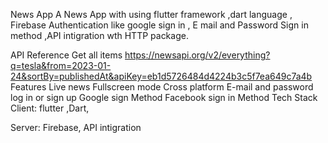  News App
A News App with using flutter framework ,dart language , Firebase Authentication like google sign in , E mail and Password Sign in method ,API intigration wth HTTP package.

API Reference
Get all items
 https://newsapi.org/v2/everything?q=tesla&from=2023-01-24&sortBy=publishedAt&apiKey=eb1d5726484d4224b3c5f7ea649c7a4b
Features
Live news
Fullscreen mode
Cross platform
E-mail and password log in or sign up
Google sign Method
Facebook sign in Method
Tech Stack
Client: flutter ,Dart,

Server: Firebase, API intigration

